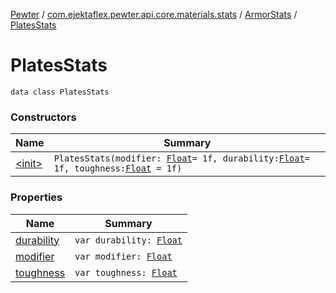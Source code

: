 [Pewter](../../../index.md) / [com.ejektaflex.pewter.api.core.materials.stats](../../index.md) / [ArmorStats](../index.md) / [PlatesStats](./index.md)

# PlatesStats

`data class PlatesStats`

### Constructors

| Name | Summary |
|---|---|
| [&lt;init&gt;](-init-.md) | `PlatesStats(modifier: `[`Float`](https://kotlinlang.org/api/latest/jvm/stdlib/kotlin/-float/index.html)` = 1f, durability: `[`Float`](https://kotlinlang.org/api/latest/jvm/stdlib/kotlin/-float/index.html)` = 1f, toughness: `[`Float`](https://kotlinlang.org/api/latest/jvm/stdlib/kotlin/-float/index.html)` = 1f)` |

### Properties

| Name | Summary |
|---|---|
| [durability](durability.md) | `var durability: `[`Float`](https://kotlinlang.org/api/latest/jvm/stdlib/kotlin/-float/index.html) |
| [modifier](modifier.md) | `var modifier: `[`Float`](https://kotlinlang.org/api/latest/jvm/stdlib/kotlin/-float/index.html) |
| [toughness](toughness.md) | `var toughness: `[`Float`](https://kotlinlang.org/api/latest/jvm/stdlib/kotlin/-float/index.html) |
